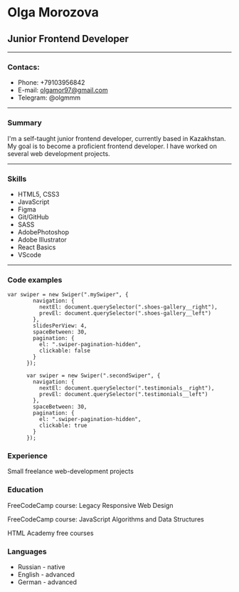 # Olga Morozova
## Junior Frontend Developer
*********
### Contacs:
* Phone: +79103956842
* E-mail: olgamor97@gmail.com
* Telegram: @olgmmm
********
### Summary
I'm a self-taught junior frontend developer, currently based in Kazakhstan. My goal is to become a proficient frontend developer. I have worked on several web development projects.
********
### Skills
* HTML5, CSS3
* JavaScript
* Figma
* Git/GitHub
* SASS
* AdobePhotoshop
* Adobe Illustrator
* React Basics
* VScode
*******
### Code examples
```
var swiper = new Swiper(".mySwiper", {
        navigation: {
          nextEl: document.querySelector(".shoes-gallery__right"),
          prevEl: document.querySelector(".shoes-gallery__left")
        },
        slidesPerView: 4,
        spaceBetween: 30,
        pagination: {
          el: ".swiper-pagination-hidden",
          clickable: false
        }
      });

      var swiper = new Swiper(".secondSwiper", {
        navigation: {
          nextEl: document.querySelector(".testimonials__right"),
          prevEl: document.querySelector(".testimonials__left")
        },
        spaceBetween: 30,
        pagination: {
          el: ".swiper-pagination-hidden",
          clickable: true
        }
      });
```
### Experience
Small freelance web-development projects

### Education 
FreeCodeCamp course: Legacy Responsive Web Design


FreeCodeCamp course: JavaScript Algorithms and Data Structures

HTML Academy free courses
### Languages
* Russian - native
* English - advanced
* German - advanced

      
